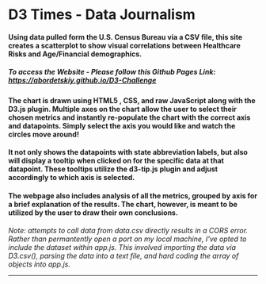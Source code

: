 # D3 Times - Data Journalism

#### Using data pulled form the U.S. Census Bureau via a CSV file, this site creates a scatterplot to show visual correlations between Healthcare Risks and Age/Financial demographics.

##### To access the Website - Please follow this Github Pages Link: https://abordetskiy.github.io/D3-Challenge

#### The chart is drawn using HTML5 , CSS, and raw JavaScript along with the D3.js plugin. Multiple axes on the chart allow the user to select their chosen metrics and instantly re-populate the chart with the correct axis and datapoints. Simply select the axis you would like and watch the circles move around! 

#### It not only shows the datapoints with state abbreviation labels, but also will display a tooltip when clicked on for the specific data at that datapoint. These tooltips utilize the d3-tip.js plugin and adjust accordingly to which axis is selected.

#### The webpage also includes analysis of all the metrics, grouped by axis for a brief explanation of the results. The chart, however, is meant to be utilized by the user to draw their own conclusions.

*Note: attempts to call data from data.csv directly results in a CORS error. Rather than permantently open a port on my local machine, I've opted to include the dataset within app.js. This involved importing the data via D3.csv(), parsing the data into a text file, and hard coding the array of objects into app.js.*

-----